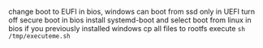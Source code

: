 change boot to EUFI in bios, windows can boot from ssd only in UEFI
turn off secure boot in bios
install systemd-boot and select boot from linux in bios if you previously installed windows
cp all files to rootfs
execute `sh /tmp/executeme.sh`
